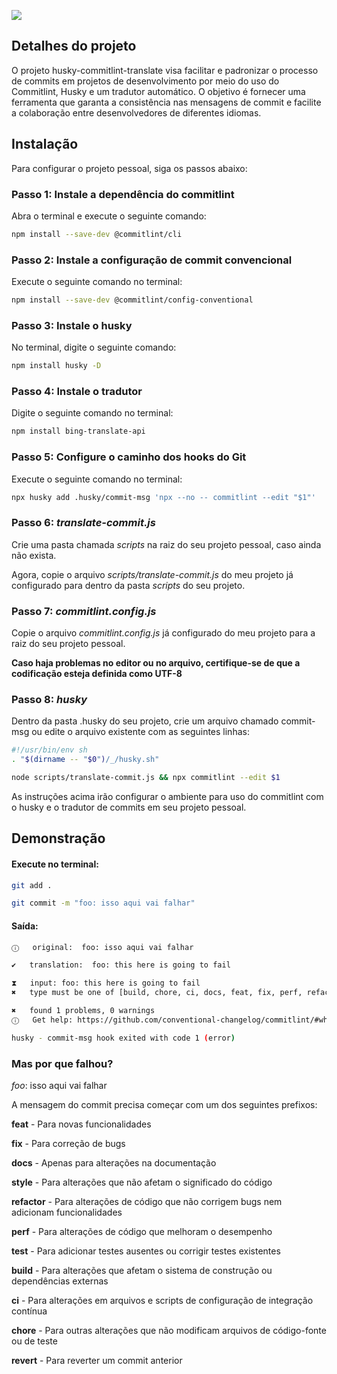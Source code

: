 ![](https://i.ibb.co/hDmkdVM/wallpaper-new.jpg#vitrinedev)

## Detalhes do projeto

O projeto husky-commitlint-translate visa facilitar e padronizar o processo de commits em projetos de desenvolvimento por meio do uso do Commitlint, Husky e um tradutor automático. O objetivo é fornecer uma ferramenta que garanta a consistência nas mensagens de commit e facilite a colaboração entre desenvolvedores de diferentes idiomas.

## Instalação

Para configurar o projeto pessoal, siga os passos abaixo:

### Passo 1: Instale a dependência do commitlint

Abra o terminal e execute o seguinte comando:

```bash
npm install --save-dev @commitlint/cli
```

### Passo 2: Instale a configuração de commit convencional

Execute o seguinte comando no terminal:

```bash
npm install --save-dev @commitlint/config-conventional
```

### Passo 3: Instale o husky

No terminal, digite o seguinte comando:

```bash
npm install husky -D
```

### Passo 4: Instale o tradutor

Digite o seguinte comando no terminal:

```bash
npm install bing-translate-api
```

### Passo 5: Configure o caminho dos hooks do Git

Execute o seguinte comando no terminal:

```bash
npx husky add .husky/commit-msg 'npx --no -- commitlint --edit "$1"'
```

### Passo 6: _translate-commit.js_

Crie uma pasta chamada _scripts_ na raiz do seu projeto pessoal, caso ainda não exista.

Agora, copie o arquivo _scripts/translate-commit.js_ do meu projeto já configurado para dentro da pasta _scripts_ do seu projeto.

### Passo 7: _commitlint.config.js_

Copie o arquivo _commitlint.config.js_ já configurado do meu projeto para a raiz do seu projeto pessoal.

**Caso haja problemas no editor ou no arquivo, certifique-se de que a codificação esteja definida como UTF-8**

### Passo 8: _husky_

Dentro da pasta .husky do seu projeto, crie um arquivo chamado commit-msg ou edite o arquivo existente com as seguintes linhas:

```bash
#!/usr/bin/env sh
. "$(dirname -- "$0")/_/husky.sh"

node scripts/translate-commit.js && npx commitlint --edit $1
```

As instruções acima irão configurar o ambiente para uso do commitlint com o husky e o tradutor de commits em seu projeto pessoal.

## Demonstração

#### Execute no terminal:

```bash
git add .
```

```bash
git commit -m "foo: isso aqui vai falhar"
```

#### Saída:

```bash
ⓘ   original:  foo: isso aqui vai falhar

✔   translation:  foo: this here is going to fail

⧗   input: foo: this here is going to fail
✖   type must be one of [build, chore, ci, docs, feat, fix, perf, refactor, revert, style, test] [type-enum]

✖   found 1 problems, 0 warnings
ⓘ   Get help: https://github.com/conventional-changelog/commitlint/#what-is-commitlint

husky - commit-msg hook exited with code 1 (error)
```

### Mas por que falhou?

_foo_: isso aqui vai falhar

A mensagem do commit precisa começar com um dos seguintes prefixos:

**feat** - Para novas funcionalidades

**fix** - Para correção de bugs

**docs** - Apenas para alterações na documentação

**style** - Para alterações que não afetam o significado do código

**refactor** - Para alterações de código que não corrigem bugs nem adicionam funcionalidades

**perf** - Para alterações de código que melhoram o desempenho

**test** - Para adicionar testes ausentes ou corrigir testes existentes

**build** - Para alterações que afetam o sistema de construção ou dependências externas

**ci** - Para alterações em arquivos e scripts de configuração de integração contínua

**chore** - Para outras alterações que não modificam arquivos de código-fonte ou de teste

**revert** - Para reverter um commit anterior
